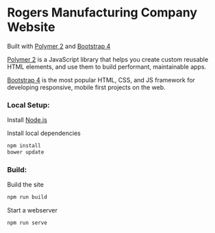 # Rogers Manufacturing Company Website
Built with [Polymer 2](https://www.polymer-project.org/) and [Bootstrap 4](http://getbootstrap.com/)

[Polymer 2](https://www.polymer-project.org/) is a JavaScript library that helps you create custom reusable HTML elements, and use them to build performant, maintainable apps.

[Bootstrap 4](http://getbootstrap.com/) is the most popular HTML, CSS, and JS framework for developing responsive, mobile first projects on the web.

### Local Setup:

Install [Node.js](https://nodejs.org/en/)

Install local dependencies

```sh
npm install
bower update
```

### Build:

Build the site
```sh
npm run build
```

Start a webserver
```sh
npm run serve
```
